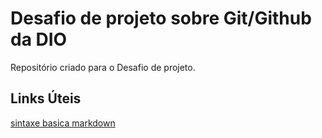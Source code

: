 # Desafio de projeto sobre Git/Github da DIO
  Repositório criado para o Desafio de projeto.


## Links Úteis
[sintaxe basica markdown](https://www.markdownguide.org/basic-syntax/)
